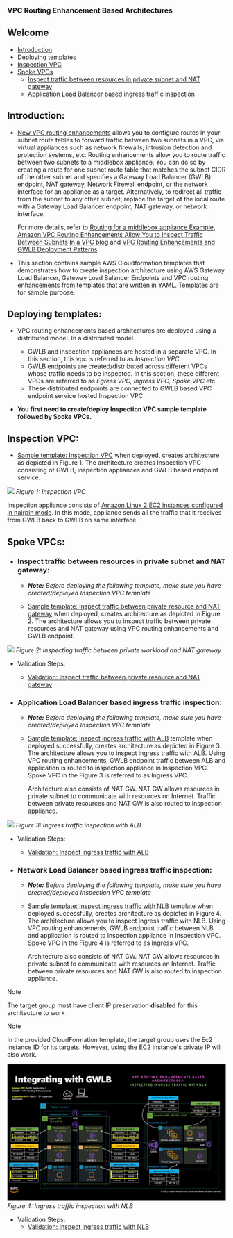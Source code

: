 ### VPC Routing Enhancement Based Architectures

## Welcome

* [Introduction](#introduction)
* [Deploying templates](#deploying-templates)
* [Inspection VPC](#inspection-vpc)
* [Spoke VPCs](#spoke-vpcs)
  * [Inspect traffic between resources in private subnet and NAT gateway](#inspect-traffic-between-resources-in-private-subnet-and-nat-gateway)
  * [Application Load Balancer based ingress traffic inspection](#application-load-balancer-based-ingress-traffic-inspection)

## Introduction:

* [New VPC routing enhancements](https://aws.amazon.com/about-aws/whats-new/2021/08/amazon-vpc-subnets/) allows you to configure routes in your subnet route tables to forward traffic between two subnets in a VPC, via virtual appliances such as network firewalls, intrusion detection and protection systems, etc. Routing enhancements allow you to route traffic between two subnets to a middlebox appliance. You can do so by creating a route for one subnet route table that matches the subnet CIDR of the other subnet and specifies a Gateway Load Balancer (GWLB) endpoint, NAT gateway, Network Firewall endpoint, or the network interface for an appliance as a target. Alternatively, to redirect all traffic from the subnet to any other subnet, replace the target of the local route with a Gateway Load Balancer endpoint, NAT gateway, or network interface.

  For more details, refer to [Routing for a middlebox appliance Example](https://docs.aws.amazon.com/vpc/latest/userguide/route-table-options.html#route-tables-appliance-routing), [Amazon VPC Routing Enhancements Allow You to Inspect Traffic Between Subnets In a VPC blog](https://aws.amazon.com/blogs/aws/inspect-subnet-to-subnet-traffic-with-amazon-vpc-more-specific-routing/) and [VPC Routing Enhancements and GWLB Deployment Patterns](https://aws.amazon.com/blogs/networking-and-content-delivery/vpc-routing-enhancements-and-gwlb-deployment-patterns/).

* This section contains sample AWS Cloudformation templates that demonstrates how to create inspection architecture using AWS Gateway Load Balancer, Gateway Load Balancer Endpoints and VPC routing enhancements from templates that are written in YAML. Templates are for sample purpose.

## Deploying templates:

* VPC routing enhancements based architectures are deployed using a distributed model. In a distributed model
  * GWLB and inspection appliances are hosted in a separate VPC. In this section, this vpc is referred to as *Inspection VPC*
  * GWLB endpoints are created/distributed across different VPCs whose traffic needs to be inspected. In this section, these different VPCs are referred to as *Egress VPC, Ingress VPC, Spoke VPC* etc.
  * These distributed endpoints are connected to GWLB based VPC endpoint service hosted Inspection VPC

* **You first need to create/deploy Inspection VPC sample template followed by Spoke VPCs.**

## Inspection VPC:

* [Sample template: Inspection VPC](templates/InspectionVpc.yaml) when deployed, creates architecture as depicted in Figure 1. The architecture creates Inspection VPC consisting of GWLB, inspection appliances and GWLB based endpoint service.

![](images/inspection_vpc.jpg)
*Figure 1: Inspection VPC*

Inspection appliance consists of [Amazon Linux 2 EC2 instances configured in hairpin mode](../../aws-cli/gwlb/configure_iptables_al2.md). In this mode, appliance sends all the traffic that it receives from GWLB back to GWLB on same interface.

## Spoke VPCs:

* ### Inspect traffic between resources in private subnet and NAT gateway:

  * ***Note:** Before deploying the following template, make sure you have created/deployed Inspection VPC template*

  * [Sample template: Inspect traffic between private resource and NAT gateway](templates/EgressVpcNatGw.yaml) when deployed, creates architecture as depicted in Figure 2. The architecture allows you to inspect traffic between private resources and NAT gateway using VPC routing enhancements and GWLB endpoint.

![](images/egress/egress_inspection_natgw_vpc_re_gwlbe.jpg)
*Figure 2: Inspecting traffic between private workload and NAT gateway*

  * Validation Steps:
    * [Validation: Inspect traffic between private resource and NAT gateway](EgressVpcNatGw.md)

* ### Application Load Balancer based ingress traffic inspection:

  * ***Note:** Before deploying the following template, make sure you have created/deployed Inspection VPC template*

  * [Sample template: Inspect ingress traffic with ALB](templates/IngressVpcAlb.yaml) template when deployed successfully, creates architecture as depicted in Figure 3. The architecture allows you to inspect ingress traffic with ALB. Using VPC routing enhancements, GWLB endpoint traffic between ALB and application is routed to inspection appliance in Inspection VPC. Spoke VPC in the Figure 3 is referred to as Ingress VPC.

    Architecture also consists of NAT GW. NAT GW allows resources in private subnet to communicate with resources on Internet. Traffic between private resources and NAT GW is also routed to inspection appliance.

![](images/ingress/ingress_inspection_elb_vpc_re_gwlbe.jpg)
*Figure 3: Ingress traffic inspection with ALB*

  * Validation Steps:
    * [Validation: Inspect ingress traffic with ALB](IngressVpcAlb.md)

* ### Network Load Balancer based ingress traffic inspection:

  * ***Note:** Before deploying the following template, make sure you have created/deployed Inspection VPC template*

  * [Sample template: Inspect ingress traffic with NLB](templates/IngressVpcNlb.yaml) template when deployed successfully, creates architecture as depicted in Figure 4. The architecture allows you to inspect ingress traffic with NLB. Using VPC routing enhancements, GWLB endpoint traffic between NLB and application is routed to inspection appliance in Inspection VPC. Spoke VPC in the Figure 4 is referred to as Ingress VPC.

    Architecture also consists of NAT GW. NAT GW allows resources in private subnet to communicate with resources on Internet. Traffic between private resources and NAT GW is also routed to inspection appliance.

> [!NOTE]
> The target group must have client IP preservation **disabled** for this architecture to work

> [!NOTE]
> In the provided CloudFormation template, the target group uses the Ec2 instance ID for its targets. However, using the EC2 instance's private IP will also work.

![ingress inspection with NLB for VPC routing enhancements with GWLBE](images/ingress-nlb/ingress_inspection_nlb_vpc_re_gwlbe.png)
*Figure 4: Ingress traffic inspection with NLB*

  * Validation Steps:
    * [Validation: Inspect ingress traffic with NLB](IngressVpcNlb.md)
